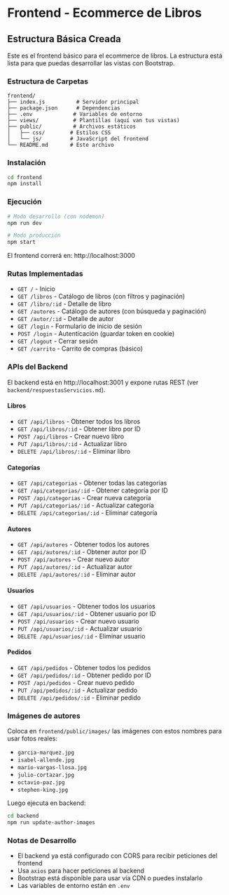 # Frontend - Ecommerce de Libros

## Estructura Básica Creada

Este es el frontend básico para el ecommerce de libros. La estructura está lista para que puedas desarrollar las vistas con Bootstrap.

### Estructura de Carpetas

```
frontend/
├── index.js          # Servidor principal
├── package.json      # Dependencias
├── .env             # Variables de entorno
├── views/           # Plantillas (aquí van tus vistas)
├── public/          # Archivos estáticos
│   ├── css/        # Estilos CSS
│   └── js/         # JavaScript del frontend
└── README.md       # Este archivo
```

### Instalación

```bash
cd frontend
npm install
```

### Ejecución

```bash
# Modo desarrollo (con nodemon)
npm run dev

# Modo producción
npm start
```

El frontend correrá en: http://localhost:3000

### Rutas Implementadas

- `GET /` - Inicio
- `GET /libros` - Catálogo de libros (con filtros y paginación)
- `GET /libro/:id` - Detalle de libro
- `GET /autores` - Catálogo de autores (con búsqueda y paginación)
- `GET /autor/:id` - Detalle de autor
- `GET /login` - Formulario de inicio de sesión
- `POST /login` - Autenticación (guardar token en cookie)
- `GET /logout` - Cerrar sesión
- `GET /carrito` - Carrito de compras (básico)

### APIs del Backend

El backend está en http://localhost:3001 y expone rutas REST (ver `backend/respuestasServicios.md`).

#### Libros
- `GET /api/libros` - Obtener todos los libros
- `GET /api/libros/:id` - Obtener libro por ID
- `POST /api/libros` - Crear nuevo libro
- `PUT /api/libros/:id` - Actualizar libro
- `DELETE /api/libros/:id` - Eliminar libro

#### Categorías
- `GET /api/categorias` - Obtener todas las categorías
- `GET /api/categorias/:id` - Obtener categoría por ID
- `POST /api/categorias` - Crear nueva categoría
- `PUT /api/categorias/:id` - Actualizar categoría
- `DELETE /api/categorias/:id` - Eliminar categoría

#### Autores
- `GET /api/autores` - Obtener todos los autores
- `GET /api/autores/:id` - Obtener autor por ID
- `POST /api/autores` - Crear nuevo autor
- `PUT /api/autores/:id` - Actualizar autor
- `DELETE /api/autores/:id` - Eliminar autor

#### Usuarios
- `GET /api/usuarios` - Obtener todos los usuarios
- `GET /api/usuarios/:id` - Obtener usuario por ID
- `POST /api/usuarios` - Crear nuevo usuario
- `PUT /api/usuarios/:id` - Actualizar usuario
- `DELETE /api/usuarios/:id` - Eliminar usuario

#### Pedidos
- `GET /api/pedidos` - Obtener todos los pedidos
- `GET /api/pedidos/:id` - Obtener pedido por ID
- `POST /api/pedidos` - Crear nuevo pedido
- `PUT /api/pedidos/:id` - Actualizar pedido
- `DELETE /api/pedidos/:id` - Eliminar pedido

### Imágenes de autores
Coloca en `frontend/public/images/` las imágenes con estos nombres para usar fotos reales:

- `garcia-marquez.jpg`
- `isabel-allende.jpg`
- `mario-vargas-llosa.jpg`
- `julio-cortazar.jpg`
- `octavio-paz.jpg`
- `stephen-king.jpg`

Luego ejecuta en backend:

```bash
cd backend
npm run update-author-images
```

### Notas de Desarrollo

- El backend ya está configurado con CORS para recibir peticiones del frontend
- Usa `axios` para hacer peticiones al backend
- Bootstrap está disponible para usar vía CDN o puedes instalarlo
- Las variables de entorno están en `.env`
